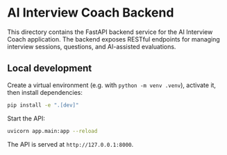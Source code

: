# AI Interview Coach Backend

This directory contains the FastAPI backend service for the AI Interview Coach application. The backend exposes RESTful endpoints for managing interview sessions, questions, and AI-assisted evaluations.

## Local development

Create a virtual environment (e.g. with `python -m venv .venv`), activate it, then install dependencies:

```bash
pip install -e ".[dev]"
```

Start the API:

```bash
uvicorn app.main:app --reload
```

The API is served at `http://127.0.0.1:8000`.

